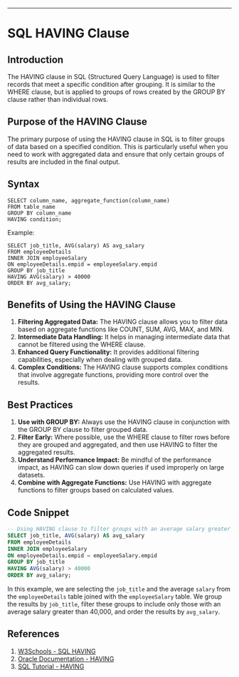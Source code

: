 ---

# SQL HAVING Clause

## Introduction
The HAVING clause in SQL (Structured Query Language) is used to filter records that meet a specific condition after grouping. It is similar to the WHERE clause, but is applied to groups of rows created by the GROUP BY clause rather than individual rows.

## Purpose of the HAVING Clause
The primary purpose of using the HAVING clause in SQL is to filter groups of data based on a specified condition. This is particularly useful when you need to work with aggregated data and ensure that only certain groups of results are included in the final output.

## Syntax
```
SELECT column_name, aggregate_function(column_name)
FROM table_name
GROUP BY column_name
HAVING condition;
```
Example:
```
SELECT job_title, AVG(salary) AS avg_salary
FROM employeeDetails
INNER JOIN employeeSalary 
ON employeeDetails.empid = employeeSalary.empid
GROUP BY job_title
HAVING AVG(salary) > 40000
ORDER BY avg_salary;
```

## Benefits of Using the HAVING Clause
1. **Filtering Aggregated Data:** The HAVING clause allows you to filter data based on aggregate functions like COUNT, SUM, AVG, MAX, and MIN.
2. **Intermediate Data Handling:** It helps in managing intermediate data that cannot be filtered using the WHERE clause.
3. **Enhanced Query Functionality:** It provides additional filtering capabilities, especially when dealing with grouped data.
4. **Complex Conditions:** The HAVING clause supports complex conditions that involve aggregate functions, providing more control over the results.

## Best Practices
1. **Use with GROUP BY:** Always use the HAVING clause in conjunction with the GROUP BY clause to filter grouped data.
2. **Filter Early:** Where possible, use the WHERE clause to filter rows before they are grouped and aggregated, and then use HAVING to filter the aggregated results.
3. **Understand Performance Impact:** Be mindful of the performance impact, as HAVING can slow down queries if used improperly on large datasets.
4. **Combine with Aggregate Functions:** Use HAVING with aggregate functions to filter groups based on calculated values.

## Code Snippet
```sql
-- Using HAVING clause to filter groups with an average salary greater than 40000
SELECT job_title, AVG(salary) AS avg_salary
FROM employeeDetails
INNER JOIN employeeSalary 
ON employeeDetails.empid = employeeSalary.empid
GROUP BY job_title
HAVING AVG(salary) > 40000
ORDER BY avg_salary;
```

In this example, we are selecting the `job_title` and the average `salary` from the `employeeDetails` table joined with the `employeeSalary` table. We group the results by `job_title`, filter these groups to include only those with an average salary greater than 40,000, and order the results by `avg_salary`.

## References
1. [W3Schools - SQL HAVING](https://www.w3schools.com/sql/sql_having.asp)
2. [Oracle Documentation - HAVING](https://docs.oracle.com/en/database/oracle/oracle-database/19/sqlrf/HAVING.html)
3. [SQL Tutorial - HAVING](https://www.sqltutorial.org/sql-having/)

